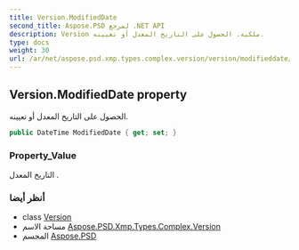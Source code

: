 ```yaml
---
title: Version.ModifiedDate
second_title: Aspose.PSD لمرجع .NET API
description: Version ملكية. الحصول على التاريخ المعدل أو تعيينه.
type: docs
weight: 30
url: /ar/net/aspose.psd.xmp.types.complex.version/version/modifieddate/
---
```

## Version.ModifiedDate property

الحصول على التاريخ المعدل أو تعيينه.

```csharp
public DateTime ModifiedDate { get; set; }
```

### Property_Value

التاريخ المعدل .

### أنظر أيضا

* class [Version](../)
* مساحة الاسم [Aspose.PSD.Xmp.Types.Complex.Version](../../version/)
* المجسم [Aspose.PSD](../../../)


